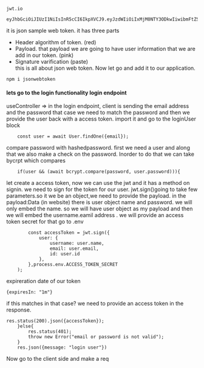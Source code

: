 ```
jwt.io

```
```
eyJhbGciOiJIUzI1NiIsInR5cCI6IkpXVCJ9.eyJzdWIiOiIxMjM0NTY3ODkwIiwibmFtZSI6IkpvaG4gRG9lIiwiaWF0IjoxNTE2MjM5MDIyfQ.SflKxwRJSMeKKF2QT4fwpMeJf36POk6yJV_adQssw5c
```
it is json sample web token. it has three parts 
- Header algorithm of token. (red)
- Payload. that payload we are going to have user information that we are add in our token. (pink)
- Signature varification (paste) <br>
this is all about json web token. Now let go and add it to our application. 
```
npm i jsonwebtoken

```
#### lets go to the login functionality login endpoint
useController => in the login endpoint, client is sending the email address and the password that case we need to match the password and then we provide the user back with a access token. 
import it and go to the loginUser block
```
    const user = await User.findOne({email});
```
compare password with hashedpassword. first we need a user and along that we also make a check on the password. Inorder to do that we can take bycrpt which compares
```
    if(user && (await bcrypt.compare(password, user.password))){
```
let create a access token, now we can use the jwt and it has a method on signin. we need to sign for the token for our user. jwt.sign()going to take few parameters.so it we be an object,we need to provide the payload. in the payload:Data (in website) there is user object name and password. we will only embed the name. so we will have user object as my payload and then we will embed the username.eamil address . we will provide an access token secret for that go to .env
```
        const accessToken = jwt.sign({
            user: {
                username: user.name,
                email: user.email,
                id: user.id
            }, 
        },process.env.ACCESS_TOKEN_SECRET
    );
```
expireration date of our token
```        
{expiresIn: "1m"}
```
if this matches in that case? we need to provide an access token in the response. 
```        
res.status(200).json({accessToken});
    }else{ 
        res.status(401);
        throw new Error("email or password is not valid");
    }
    res.json({message: "login user"})

```
Now go to the client side and make a req
